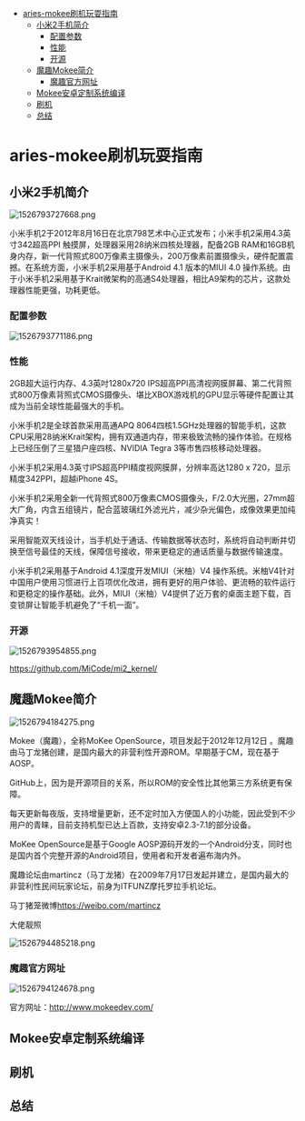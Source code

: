 <!-- TOC depthFrom:1 depthTo:6 withLinks:1 updateOnSave:1 orderedList:0 -->

- [aries-mokee刷机玩耍指南](#aries-mokee刷机玩耍指南)
	- [小米2手机简介](#小米2手机简介)
		- [配置参数](#配置参数)
		- [性能](#性能)
		- [开源](#开源)
	- [魔趣Mokee简介](#魔趣mokee简介)
		- [魔趣官方网址](#魔趣官方网址)
	- [Mokee安卓定制系统编译](#mokee安卓定制系统编译)
	- [刷机](#刷机)
	- [总结](#总结)

<!-- /TOC -->
# aries-mokee刷机玩耍指南

## 小米2手机简介

![1526793727668.png](image/1526793727668.png)


小米手机2于2012年8月16日在北京798艺术中心正式发布；小米手机2采用4.3英寸342超高PPI 触摸屏，处理器采用28纳米四核处理器，配备2GB RAM和16GB机身内存，新一代背照式800万像素主摄像头，200万像素前置摄像头，硬件配置震撼。在系统方面，小米手机2采用基于Android 4.1 版本的MIUI 4.0 操作系统。由于小米手机2采用基于Krait微架构的高通S4处理器，相比A9架构的芯片，这款处理器性能更强，功耗更低。

### 配置参数

![1526793771186.png](image/1526793771186.png)


### 性能

2GB超大运行内存、4.3英吋1280x720 IPS超高PPI高清视网膜屏幕、第二代背照式800万像素背照式CMOS摄像头、堪比XBOX游戏机的GPU显示等硬件配置让其成为当前全球性能最强大的手机。

小米手机2是全球首款采用高通APQ 8064四核1.5GHz处理器的智能手机，这款CPU采用28纳米Krait架构，拥有双通道内存，带来极致流畅的操作体验。在规格上已经压倒了三星猎户座四核、NVIDIA Tegra 3等市售四核移动处理器。

小米手机2采用4.3英寸IPS超高PPI精度视网膜屏，分辨率高达1280 x 720，显示精度342PPI，超越iPhone 4S。

小米手机2采用全新一代背照式800万像素CMOS摄像头，F/2.0大光圈，27mm超大广角，内含五组镜片，配合蓝玻璃红外滤光片，减少杂光偏色，成像效果更加纯净真实！

采用智能双天线设计，当手机处于通话、传输数据等状态时，系统将自动判断并切换至信号最佳的天线，保障信号接收，带来更稳定的通话质量与数据传输速度。

小米手机2采用基于Android 4.1深度开发MIUI（米柚）V4 操作系统。米柚V4针对中国用户使用习惯进行上百项优化改进，拥有更好的用户体验、更流畅的软件运行和更稳定的操作基础。此外，MIUI（米柚）V4提供了近万套的桌面主题下载，百变锁屏让智能手机避免了“千机一面”。

### 开源

![1526793954855.png](image/1526793954855.png)

<https://github.com/MiCode/mi2_kernel/>


## 魔趣Mokee简介

![1526794184275.png](image/1526794184275.png)

Mokee（魔趣），全称MoKee OpenSource，项目发起于2012年12月12日 。魔趣由马丁龙猪创建，是国内最大的非营利性开源ROM。早期基于CM，现在基于AOSP。

GitHub上，因为是开源项目的关系，所以ROM的安全性比其他第三方系统更有保障。

每天更新每夜版，支持增量更新，还不定时加入方便国人的小功能，因此受到不少用户的青睐，目前支持机型已达上百款，支持安卓2.3-7.1的部分设备。

MoKee OpenSource是基于Google AOSP源码开发的一个Android分支，同时也是国内首个完整开源的Android项目，使用者和开发者遍布海内外。

魔趣论坛由martincz（马丁龙猪）在2009年7月17日发起并建立，是国内最大的非营利性民间玩家论坛，前身为ITFUNZ摩托罗拉手机论坛。

马丁猪笼微博<https://weibo.com/martincz>


大佬靓照

![1526794485218.png](image/1526794485218.png)


### 魔趣官方网址

![1526794124678.png](image/1526794124678.png)

官方网址：<http://www.mokeedev.com/>




## Mokee安卓定制系统编译







## 刷机



## 总结
